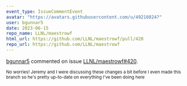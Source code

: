 ```yaml
---
event_type: IssueCommentEvent
avatar: "https://avatars.githubusercontent.com/u/49216024?"
user: bgunnar5
date: 2023-06-15
repo_name: LLNL/maestrowf
html_url: https://github.com/LLNL/maestrowf/pull/420
repo_url: https://github.com/LLNL/maestrowf
---
```


<a href='https://github.com/bgunnar5' target='_blank'>bgunnar5</a> commented on issue <a href='https://github.com/LLNL/maestrowf/pull/420' target='_blank'>LLNL/maestrowf#420</a>.

<small>No worries! Jeremy and I were discussing these changes a bit before I even made this branch so he's pretty up-to-date on everything I've been doing here 